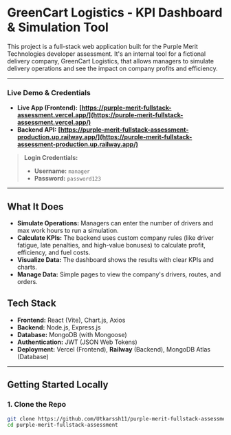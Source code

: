 # GreenCart Logistics - KPI Dashboard & Simulation Tool

This project is a full-stack web application built for the Purple Merit Technologies developer assessment. It's an internal tool for a fictional delivery company, GreenCart Logistics, that allows managers to simulate delivery operations and see the impact on company profits and efficiency.

---

### **Live Demo & Credentials**

*   **Live App (Frontend):** **[https://purple-merit-fullstack-assessment.vercel.app/](https://purple-merit-fullstack-assessment.vercel.app/)**
*   **Backend API:** **[https://purple-merit-fullstack-assessment-production.up.railway.app/](https://purple-merit-fullstack-assessment-production.up.railway.app/)**

> **Login Credentials:**
> *   **Username:** `manager`
> *   **Password:** `password123`

---

## What It Does

*   **Simulate Operations:** Managers can enter the number of drivers and max work hours to run a simulation.
*   **Calculate KPIs:** The backend uses custom company rules (like driver fatigue, late penalties, and high-value bonuses) to calculate profit, efficiency, and fuel costs.
*   **Visualize Data:** The dashboard shows the results with clear KPIs and charts.
*   **Manage Data:** Simple pages to view the company's drivers, routes, and orders.

## Tech Stack

*   **Frontend:** React (Vite), Chart.js, Axios
*   **Backend:** Node.js, Express.js
*   **Database:** MongoDB (with Mongoose)
*   **Authentication:** JWT (JSON Web Tokens)
*   **Deployment:** Vercel (Frontend), **Railway** (Backend), MongoDB Atlas (Database)

---

## Getting Started Locally

### 1. Clone the Repo
```bash
git clone https://github.com/Utkarssh11/purple-merit-fullstack-assessment.git
cd purple-merit-fullstack-assessment




